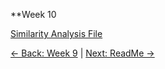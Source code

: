 **Week 10

[Similarity Analysis File](week10similarity_20191125a.ipynb)

[← Back: Week 9](page9.md) | [Next: ReadMe →](README.md)

